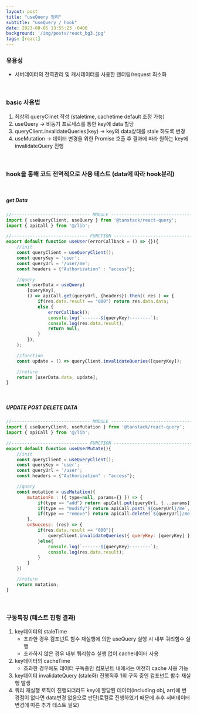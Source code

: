 ```yaml
---
layout: post
title: "useQuery 정리"
subtitle: "useQuery / hook"
date: 2023-08-05 13:55:23 -0400
background: '/img/posts/react_bg3.jpg'
tags: [react]
---
```


### 유용성
* 서버데이터의 전역관리 및 캐시데이터를 사용한 렌더링/request 최소화

<br>

### basic 사용법
1. 최상위 queryClinet 작성 (staletime, cachetime default 조정 가능)
2. useQuery -> 비동기 프로세스를 통한 key에 data 할당
3. queryClient.invalidateQueries(key) -> key의 data상태를 stale 하도록 변경
4. useMutation -> 데이터 변경을 위한 Promise 호출 후 결과에 따라 원하는 key에 invalidateQuery 진행

<br>

### hook을 통해 코드 전역적으로 사용 테스트 (data에 따라 hook분리)

<br>

##### get Data
``` javascript
//------------------------------ MODULE --------------------------------
import { useQueryClient, useQuery } from '@tanstack/react-query';
import { apiCall } from '@/lib';

//----------------------------- FUNCTION -------------------------------
export default function useUser(errorCallback = () => {}){
    //init
    const queryClient = useQueryClient();
    const queryKey = 'user';
    const queryUrl = '/user/me';
    const headers = {"Authorization" : "access"};

    //query
    const userData = useQuery(
        [queryKey], 
        () => apiCall.get(queryUrl, {headers}).then(( res ) => {
            if(res.data.result == "000") return res.data.data;
            else {
                errorCallback();
                console.log(`-------${queryKey}--------`);
                console.log(res.data.result);
                return null;
            }
        }),
    );

    //function
    const update = () => queryClient.invalidateQueries([queryKey]);

    //return
    return [userData.data, update];
}
```

<br>

##### UPDATE POST DELETE DATA

``` javascript
//------------------------------ MODULE --------------------------------
import { useQueryClient, useMutation } from '@tanstack/react-query';
import { apiCall } from '@/lib';

//----------------------------- FUNCTION -------------------------------
export default function useUserMutate(){
    //init
    const queryClient = useQueryClient();
    const queryKey = 'user';
    const queryUrl = '/user';
    const headers = {"Authorization" : "access"};

    //query
    const mutation = useMutation({
        mutationFn : ({ type=null, params={} }) => {
            if(type == "add") return apiCall.put(queryUrl, {...params});
            if(type == "modify") return apiCall.post(`${queryUrl}/me`, {...params}, {headers});
            if(type == "remove") return apiCall.delete(`${queryUrl}/me`, {headers});
        },
        onSuccess: (res) => {
            if(res.data.result == "000"){
                queryClient.invalidateQueries({ queryKey: [queryKey] }); // Invalidate and refetch
            }else{
                console.log(`-------${queryKey}--------`);
                console.log(res.data.result);
            }
        }
    })

    //return
    return mutation;
}
```
<br>

### 구동특징 (테스트 진행 결과)
1. key데이터의 staleTime
      * 초과한 경우 컴포넌트 함수 재실행에 의한 useQuery 실행 시 내부 쿼리함수 실행
      * 초과하지 않은 경우 내부 쿼리함수 실행 없이 cache데이터 사용
2. key데이터의 cacheTime
      * 초과한 경우에도 데이터 구독중인 컴포넌트 내에서는 여전히 cache 사용 가능
3. key데이터 invalidateQuery (stale화) 진행직후 1회 구독 중인 컴포넌트 함수 재실행 발생
4. 쿼리 재실행 로직이 진행되더라도 key에 할당된 데이터(including obj, arr)에 변경점이 없다면 data변경 없음으로 판단(로컬로 진행하였기 때문에 추후 서버데이터 변경에 따른 추가 테스트 필요)

